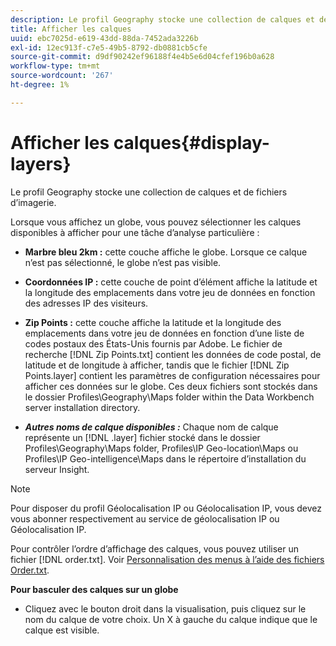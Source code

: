 ```yaml
---
description: Le profil Geography stocke une collection de calques et de fichiers d’imagerie.
title: Afficher les calques
uuid: ebc7025d-e619-43dd-88da-7452ada3226b
exl-id: 12ec913f-c7e5-49b5-8792-db0881cb5cfe
source-git-commit: d9df90242ef96188f4e4b5e6d04cfef196b0a628
workflow-type: tm+mt
source-wordcount: '267'
ht-degree: 1%

---
```


# Afficher les calques{#display-layers}

Le profil Geography stocke une collection de calques et de fichiers d’imagerie.

Lorsque vous affichez un globe, vous pouvez sélectionner les calques disponibles à afficher pour une tâche d’analyse particulière :

* **Marbre bleu 2km :** cette couche affiche le globe. Lorsque ce calque n’est pas sélectionné, le globe n’est pas visible.
* **Coordonnées IP :** cette couche de point d’élément affiche la latitude et la longitude des emplacements dans votre jeu de données en fonction des adresses IP des visiteurs.
* **Zip Points :** cette couche affiche la latitude et la longitude des emplacements dans votre jeu de données en fonction d’une liste de codes postaux des États-Unis fournis par Adobe. Le fichier de recherche [!DNL Zip Points.txt] contient les données de code postal, de latitude et de longitude à afficher, tandis que le fichier [!DNL Zip Points.layer] contient les paramètres de configuration nécessaires pour afficher ces données sur le globe. Ces deux fichiers sont stockés dans le dossier Profiles\Geography\Maps folder within the Data Workbench server installation directory.

* ***Autres noms de calque disponibles :*** Chaque nom de calque représente un  [!DNL .layer] fichier stocké dans le dossier Profiles\Geography\Maps folder, Profiles\IP Geo-location\Maps ou Profiles\IP Geo-intelligence\Maps dans le répertoire d’installation du serveur Insight.

>[!NOTE]
>
>Pour disposer du profil Géolocalisation IP ou Géolocalisation IP, vous devez vous abonner respectivement au service de géolocalisation IP ou Géolocalisation IP.

Pour contrôler l’ordre d’affichage des calques, vous pouvez utiliser un fichier [!DNL order.txt]. Voir [Personnalisation des menus à l’aide des fichiers Order.txt](../../../../home/c-get-started/c-intf-anlys-ftrs/c-ctm-menus/t-cstm-menus-ordr-files.md#task-a391800a8dd444deb3e1516d5189f999).

**Pour basculer des calques sur un globe**

* Cliquez avec le bouton droit dans la visualisation, puis cliquez sur le nom du calque de votre choix. Un X à gauche du calque indique que le calque est visible.
